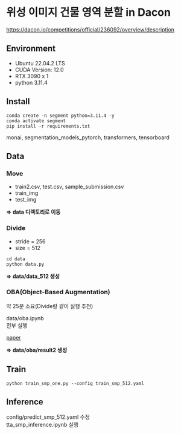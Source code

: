 # 위성 이미지 건물 영역 분할 in Dacon
https://dacon.io/competitions/official/236092/overview/description


## Environment
* Ubuntu 22.04.2 LTS
* CUDA Version: 12.0
* RTX 3090 x 1
* python 3.11.4


## Install
```
conda create -n segment python=3.11.4 -y
conda activate segment
pip install -r requirements.txt
```
monai, segmentation_models_pytorch, transformers, tensorboard


## Data

### Move
* train2.csv, test.csv, sample_submission.csv
* train_img
* test_img

**=> data 디렉토리로 이동**


### Divide
* stride = 256
* size = 512

```
cd data
python data.py
```

**=> data/data_512 생성**


### OBA(Object-Based Augmentation)
약 25분 소요(Divide랑 같이 실행 추천)

data/oba.ipynb  
전부 실행  

[paper](https://openaccess.thecvf.com/content/ICCV2021W/ILDAV/papers/Illarionova_Object-Based_Augmentation_for_Building_Semantic_Segmentation_Ventura_and_Santa_Rosa_ICCVW_2021_paper.pdf)

**=> data/oba/result2 생성**

## Train
```
python train_smp_one.py --config train_smp_512.yaml
```

## Inference
config/predict_smp_512.yaml 수정  
tta_smp_inference.ipynb 실행  
